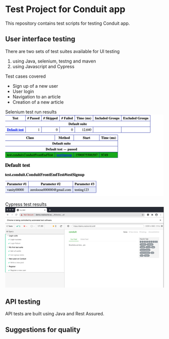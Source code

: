 # Test Project for Conduit app 

This repository contains test scripts for testing Conduit app.
## User interface testing
There are two sets of test suites available for UI testing

1) using Java, selenium, testng and maven
2) using Javascript and Cypress

Test cases covered
* Sign up of a new user
* User login
* Navigation to an article
* Creation of a new article

Selenium test run results
![picture](conduit/test-output/selenium_0.png)

Cypress test results
![picture](cy-test/cypress_test_results.png)


## API testing

API tests are built using Java and Rest Assured. 

## Suggestions for quality

